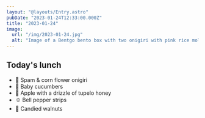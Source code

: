 ```yaml
---
layout: "@layouts/Entry.astro"
pubDate: "2023-01-24T12:33:00.000Z"
title: "2023-01-24"
image:
  url: "/img/2023-01-24.jpg"
  alt: "Image of a Bentgo bento box with two onigiri with pink rice molded into flowers, baby cucumbers, apple chunks, bell pepper strips and candied walnuts"
---
```


## Today's lunch

- 🌸 Spam & corn flower onigiri
- 🥒 Baby cucumbers
- 🍯 Apple with a drizzle of tupelo honey
- 🫑 Bell pepper strips
- 🍫 Candied walnuts
